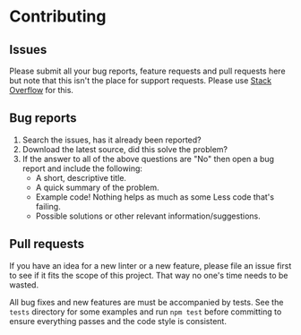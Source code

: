 # Contributing

## Issues
Please submit all your bug reports, feature requests and pull requests here but note that this isn't the place for support requests. Please use [Stack Overflow](http://stackoverflow.com/) for this.

## Bug reports
1. Search the issues, has it already been reported?
2. Download the latest source, did this solve the problem?
4. If the answer to all of the above questions are "No" then open a bug report and include the following:
    * A short, descriptive title.
    * A quick summary of the problem.
    * Example code! Nothing helps as much as some Less code that's failing.
    * Possible solutions or other relevant information/suggestions.

## Pull requests
If you have an idea for a new linter or a new feature, please file an issue first to see if it fits the scope of this project.
That way no one's time needs to be wasted.

All bug fixes and new features are must be accompanied by tests.
See the `tests` directory for some examples and run `npm test` before committing to ensure everything passes and the code style is consistent.
